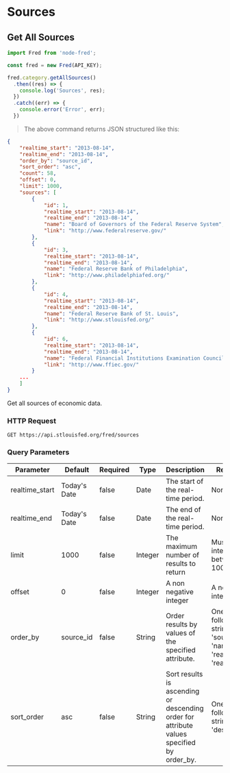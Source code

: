 # Sources

## Get All Sources

```javascript
import Fred from 'node-fred';

const fred = new Fred(API_KEY);

fred.category.getAllSources()
  .then((res) => {
    console.log('Sources', res);
  })
  .catch((err) => {
    console.error('Error', err);
  })
```

> The above command returns JSON structured like this:

```json
{
    "realtime_start": "2013-08-14",
    "realtime_end": "2013-08-14",
    "order_by": "source_id",
    "sort_order": "asc",
    "count": 58,
    "offset": 0,
    "limit": 1000,
    "sources": [
        {
            "id": 1,
            "realtime_start": "2013-08-14",
            "realtime_end": "2013-08-14",
            "name": "Board of Governors of the Federal Reserve System",
            "link": "http://www.federalreserve.gov/"
        },
        {
            "id": 3,
            "realtime_start": "2013-08-14",
            "realtime_end": "2013-08-14",
            "name": "Federal Reserve Bank of Philadelphia",
            "link": "http://www.philadelphiafed.org/"
        },
        {
            "id": 4,
            "realtime_start": "2013-08-14",
            "realtime_end": "2013-08-14",
            "name": "Federal Reserve Bank of St. Louis",
            "link": "http://www.stlouisfed.org/"
        },
        {
            "id": 6,
            "realtime_start": "2013-08-14",
            "realtime_end": "2013-08-14",
            "name": "Federal Financial Institutions Examination Council",
            "link": "http://www.ffiec.gov/"
        }
    ...
    ]
}
```

Get all sources of economic data.

### HTTP Request

`GET https://api.stlouisfed.org/fred/sources`

### Query Parameters

Parameter | Default | Required | Type | Description | Restrictions
--------- | ------- | -------- | ---- | ----------- | ------------
realtime_start | Today's Date | false | Date | The start of the real-time period. | None
realtime_end | Today's Date | false | Date | The end of the real-time period. | None
limit | 1000 | false | Integer | The maximum number of results to return | Must be an integer between 1 and 1000
offset | 0 | false | Integer | A non negative integer | A non negative integer
order_by | source_id | false | String | Order results by values of the specified attribute. | One of the following strings: 'source_id', 'name', 'realtime_start', 'realtime_end'.
sort_order | asc | false | String | Sort results is ascending or descending order for attribute values specified by order_by. | One of the following strings: 'asc', 'desc'.